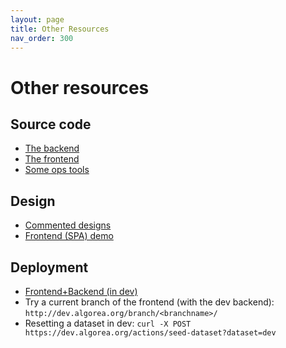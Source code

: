 ```yaml
---
layout: page
title: Other Resources
nav_order: 300
---
```


# Other resources

## Source code

* [The backend](https://github.com/France-ioi/AlgoreaBackend)
* [The frontend](https://github.com/France-ioi/AlgoreaFrontend)
* [Some ops tools](https://github.com/France-ioi/AlgoreaOps)

## Design

* [Commented designs](https://france-ioi.github.io/algorea-designs)
* [Frontend (SPA) demo](https://dev.algorea.org/#/design)

## Deployment

* [Frontend+Backend (in dev)](http://dev.algorea.org/)
* Try a current branch of the frontend (with the dev backend): `http://dev.algorea.org/branch/<branchname>/`
* Resetting a dataset in dev: `curl -X POST https://dev.algorea.org/actions/seed-dataset?dataset=dev`

